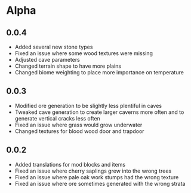 # Alpha

## 0.0.4
- Added several new stone types
- Fixed an issue where some wood textures were missing
- Adjusted cave parameters
- Changed terrain shape to have more plains
- Changed biome weighting to place more importance on temperature

## 0.0.3
- Modified ore generation to be slightly less plentiful in caves
- Tweaked cave generation to create larger caverns more often and to generate vertical cracks less often
- Fixed an issue where grass would grow underwater
- Changed textures for blood wood door and trapdoor

## 0.0.2
- Added translations for mod blocks and items
- Fixed an issue where cherry saplings grew into the wrong trees
- Fixed an issue where pale oak work stumps had the wrong texture
- Fixed an issue where ore sometimes generated with the wrong strata